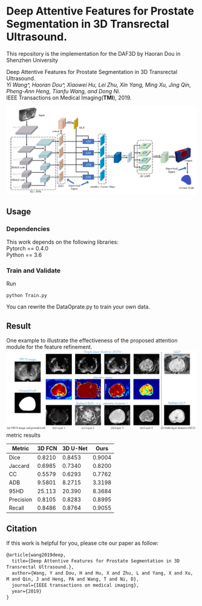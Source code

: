 # Deep Attentive Features for Prostate Segmentation in 3D Transrectal Ultrasound. 
This repository is the implementation for the DAF3D by Haoran Dou in Shenzhen University  

Deep Attentive Features for Prostate Segmentation in 3D Transrectal Ultrasound.   
*Yi Wang^, Haoran Dou^, Xiaowei Hu, Lei Zhu, Xin Yang, Ming Xu, Jing Qin, Pheng-Ann Heng, Tianfu Wang, and Dong Ni.*  
IEEE Transactions on Medical Imaging(**TMI**), 2019.  
  
![framwork](img/framework.png)  

## Usage  
### Dependencies  
This work depends on the following libraries:  
Pytorch == 0.4.0  
Python == 3.6  

### Train and Validate
Run  
```
python Train.py
```
You can rewrite the DataOprate.py to train your own data.

## Result
One example to illustrate the effectiveness of the proposed attention module for the feature refinement.  
![result](img/attentionresult.png)    
metric results  
  
| Metric    | 3D FCN | 3D U-Net | Ours   |
| ------    | ------ | ------   | ------ |
| Dice      | 0.8210 | 0.8453   | 0.9004 |
| Jaccard   | 0.6985 | 0.7340   | 0.8200 |
| CC        | 0.5579 | 0.6293   | 0.7762 |
| ADB       | 9.5801 | 8.2715   | 3.3198 |
| 95HD      | 25.113 | 20.390   | 8.3684 |
| Precision | 0.8105 | 0.8283   | 0.8995 |
| Recall    | 0.8486 | 0.8764   | 0.9055 |
  
## Citation  
If this work is helpful for you, please cite our paper as follow:   
```
@article{wang2019deep,  
  title={Deep Attentive Features for Prostate Segmentation in 3D Transrectal Ultrasound.},  
  author={Wang, Y and Dou, H and Hu, X and Zhu, L and Yang, X and Xu, M and Qin, J and Heng, PA and Wang, T and Ni, D},  
  journal={IEEE transactions on medical imaging},  
  year={2019}  
}
```
